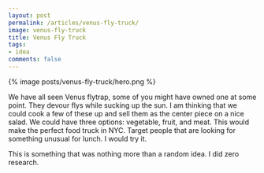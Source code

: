 ```yaml
---
layout: post
permalink: /articles/venus-fly-truck/
image: venus-fly-truck
title: Venus Fly Truck
tags:
- idea
comments: false
---
```


<div class="hero">{% image posts/venus-fly-truck/hero.png %}</div>

<p>We have all seen Venus flytrap, some of you might have owned one at some point. They devour flys while sucking up the sun. I am thinking that we could cook a few of these up and sell them as the center piece on a nice salad. We could have three options: vegetable, fruit, and meat. This would make the perfect food truck in NYC. Target people that are looking for something unusual for lunch. I would try it.</p>

<p class="note">This is something that was nothing more than a random idea. I did zero research.</p>

